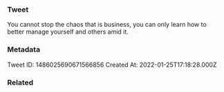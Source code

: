 ### Tweet
You cannot stop the chaos that is business, you can only learn how to better manage yourself and others amid it.

### Metadata
Tweet ID: 1486025690671566856
Created At: 2022-01-25T17:18:28.000Z

### Related

